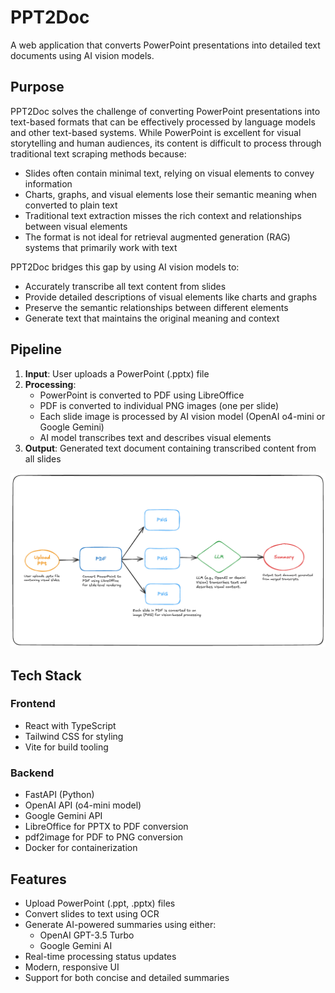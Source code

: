 # PPT2Doc

A web application that converts PowerPoint presentations into detailed text documents using AI vision models.

## Purpose

PPT2Doc solves the challenge of converting PowerPoint presentations into text-based formats that can be effectively processed by language models and other text-based systems. While PowerPoint is excellent for visual storytelling and human audiences, its content is difficult to process through traditional text scraping methods because:

- Slides often contain minimal text, relying on visual elements to convey information
- Charts, graphs, and visual elements lose their semantic meaning when converted to plain text
- Traditional text extraction misses the rich context and relationships between visual elements
- The format is not ideal for retrieval augmented generation (RAG) systems that primarily work with text

PPT2Doc bridges this gap by using AI vision models to:
- Accurately transcribe all text content from slides
- Provide detailed descriptions of visual elements like charts and graphs
- Preserve the semantic relationships between different elements
- Generate text that maintains the original meaning and context

## Pipeline

1. **Input**: User uploads a PowerPoint (.pptx) file
2. **Processing**:
   - PowerPoint is converted to PDF using LibreOffice
   - PDF is converted to individual PNG images (one per slide)
   - Each slide image is processed by AI vision model (OpenAI o4-mini or Google Gemini)
   - AI model transcribes text and describes visual elements
3. **Output**: Generated text document containing transcribed content from all slides

![PPT2Doc Pipeline](assets/pipeline.png)

## Tech Stack

### Frontend
- React with TypeScript
- Tailwind CSS for styling
- Vite for build tooling

### Backend
- FastAPI (Python)
- OpenAI API (o4-mini model)
- Google Gemini API
- LibreOffice for PPTX to PDF conversion
- pdf2image for PDF to PNG conversion
- Docker for containerization

## Features

- Upload PowerPoint (.ppt, .pptx) files
- Convert slides to text using OCR
- Generate AI-powered summaries using either:
  - OpenAI GPT-3.5 Turbo
  - Google Gemini AI
- Real-time processing status updates
- Modern, responsive UI
- Support for both concise and detailed summaries



